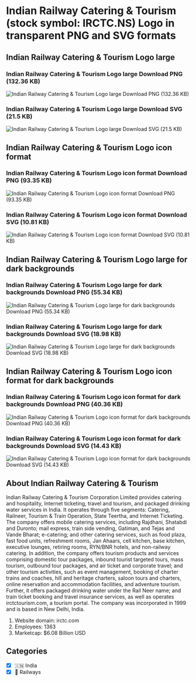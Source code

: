 # Indian Railway Catering & Tourism (stock symbol: IRCTC.NS) Logo in transparent PNG and SVG formats

## Indian Railway Catering & Tourism Logo large

### Indian Railway Catering & Tourism Logo large Download PNG (132.36 KB)

![Indian Railway Catering & Tourism Logo large Download PNG (132.36 KB)](/img/orig/IRCTC.NS_BIG-5bbdc8a0.png)

### Indian Railway Catering & Tourism Logo large Download SVG (21.5 KB)

![Indian Railway Catering & Tourism Logo large Download SVG (21.5 KB)](/img/orig/IRCTC.NS_BIG-3afb9950.svg)

## Indian Railway Catering & Tourism Logo icon format

### Indian Railway Catering & Tourism Logo icon format Download PNG (93.35 KB)

![Indian Railway Catering & Tourism Logo icon format Download PNG (93.35 KB)](/img/orig/IRCTC.NS-cccbda58.png)

### Indian Railway Catering & Tourism Logo icon format Download SVG (10.81 KB)

![Indian Railway Catering & Tourism Logo icon format Download SVG (10.81 KB)](/img/orig/IRCTC.NS-867e6e70.svg)

## Indian Railway Catering & Tourism Logo large for dark backgrounds

### Indian Railway Catering & Tourism Logo large for dark backgrounds Download PNG (55.34 KB)

![Indian Railway Catering & Tourism Logo large for dark backgrounds Download PNG (55.34 KB)](/img/orig/IRCTC.NS_BIG.D-78372c49.png)

### Indian Railway Catering & Tourism Logo large for dark backgrounds Download SVG (18.98 KB)

![Indian Railway Catering & Tourism Logo large for dark backgrounds Download SVG (18.98 KB)](/img/orig/IRCTC.NS_BIG.D-1f185dcd.svg)

## Indian Railway Catering & Tourism Logo icon format for dark backgrounds

### Indian Railway Catering & Tourism Logo icon format for dark backgrounds Download PNG (40.36 KB)

![Indian Railway Catering & Tourism Logo icon format for dark backgrounds Download PNG (40.36 KB)](/img/orig/IRCTC.NS.D-09d2a7b4.png)

### Indian Railway Catering & Tourism Logo icon format for dark backgrounds Download SVG (14.43 KB)

![Indian Railway Catering & Tourism Logo icon format for dark backgrounds Download SVG (14.43 KB)](/img/orig/IRCTC.NS.D-42edf5ce.svg)

## About Indian Railway Catering & Tourism

Indian Railway Catering & Tourism Corporation Limited provides catering and hospitality, Internet ticketing, travel and tourism, and packaged drinking water services in India. It operates through five segments: Catering, Railneer, Tourism & Train Operation, State Teertha, and Internet Ticketing. The company offers mobile catering services, including Rajdhani, Shatabdi and Duronto; mail express, train side vending, Gatiman, and Tejas and Vande Bharat; e-catering; and other catering services, such as food plaza, fast food units, refreshment rooms, Jan Ahaars, cell kitchen, base kitchen, executive lounges, retiring rooms, RYN/BNR hotels, and non-railway catering. In addition, the company offers tourism products and services comprising domestic tour packages, inbound tourist targeted tours, mass tourism, outbound tour packages, and air ticket and corporate travel; and other tourism activities, such as event management, booking of charter trains and coaches, hill and heritage charters, saloon tours and charters, online reservation and accommodation facilities, and adventure tourism. Further, it offers packaged drinking water under the Rail Neer name; and train ticket booking and travel insurance services, as well as operates irctctourism.com, a tourism portal. The company was incorporated in 1999 and is based in New Delhi, India.

1. Website domain: irctc.com
2. Employees: 1363
3. Marketcap: $6.08 Billion USD


## Categories
- [x] 🇮🇳 India
- [x] 🚂 Railways
